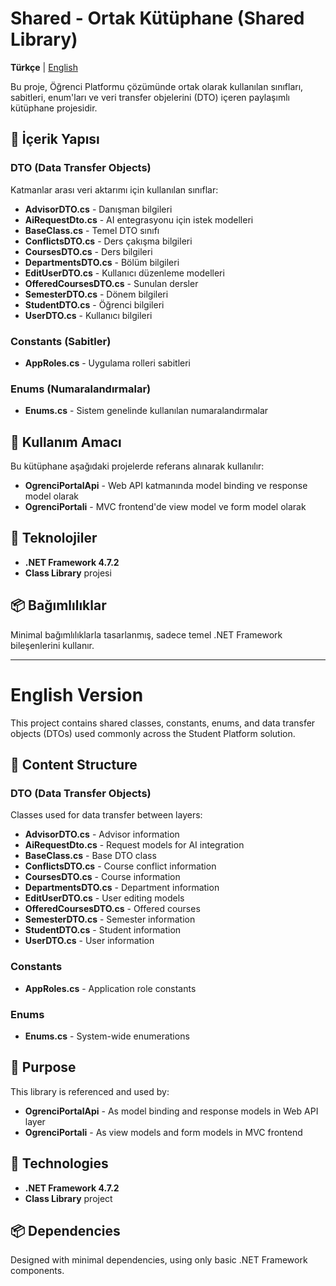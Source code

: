 # Shared - Ortak Kütüphane (Shared Library)

**Türkçe** | [English](#english-version)

Bu proje, Öğrenci Platformu çözümünde ortak olarak kullanılan sınıfları, sabitleri, enum'ları ve veri transfer objelerini (DTO) içeren paylaşımlı kütüphane projesidir.

## 📁 İçerik Yapısı

### DTO (Data Transfer Objects)
Katmanlar arası veri aktarımı için kullanılan sınıflar:
- **AdvisorDTO.cs** - Danışman bilgileri
- **AiRequestDto.cs** - AI entegrasyonu için istek modelleri  
- **BaseClass.cs** - Temel DTO sınıfı
- **ConflictsDTO.cs** - Ders çakışma bilgileri
- **CoursesDTO.cs** - Ders bilgileri
- **DepartmentsDTO.cs** - Bölüm bilgileri
- **EditUserDTO.cs** - Kullanıcı düzenleme modelleri
- **OfferedCoursesDTO.cs** - Sunulan dersler
- **SemesterDTO.cs** - Dönem bilgileri
- **StudentDTO.cs** - Öğrenci bilgileri
- **UserDTO.cs** - Kullanıcı bilgileri

### Constants (Sabitler)
- **AppRoles.cs** - Uygulama rolleri sabitleri

### Enums (Numaralandırmalar)
- **Enums.cs** - Sistem genelinde kullanılan numaralandırmalar

## 🎯 Kullanım Amacı

Bu kütüphane aşağıdaki projelerde referans alınarak kullanılır:
- **OgrenciPortalApi** - Web API katmanında model binding ve response model olarak
- **OgrenciPortali** - MVC frontend'de view model ve form model olarak

## 🔧 Teknolojiler

- **.NET Framework 4.7.2**
- **Class Library** projesi

## 📦 Bağımlılıklar

Minimal bağımlılıklarla tasarlanmış, sadece temel .NET Framework bileşenlerini kullanır.

---

# English Version

This project contains shared classes, constants, enums, and data transfer objects (DTOs) used commonly across the Student Platform solution.

## 📁 Content Structure

### DTO (Data Transfer Objects)
Classes used for data transfer between layers:
- **AdvisorDTO.cs** - Advisor information
- **AiRequestDto.cs** - Request models for AI integration
- **BaseClass.cs** - Base DTO class
- **ConflictsDTO.cs** - Course conflict information
- **CoursesDTO.cs** - Course information
- **DepartmentsDTO.cs** - Department information
- **EditUserDTO.cs** - User editing models
- **OfferedCoursesDTO.cs** - Offered courses
- **SemesterDTO.cs** - Semester information
- **StudentDTO.cs** - Student information
- **UserDTO.cs** - User information

### Constants
- **AppRoles.cs** - Application role constants

### Enums
- **Enums.cs** - System-wide enumerations

## 🎯 Purpose

This library is referenced and used by:
- **OgrenciPortalApi** - As model binding and response models in Web API layer
- **OgrenciPortali** - As view models and form models in MVC frontend

## 🔧 Technologies

- **.NET Framework 4.7.2**
- **Class Library** project

## 📦 Dependencies

Designed with minimal dependencies, using only basic .NET Framework components.